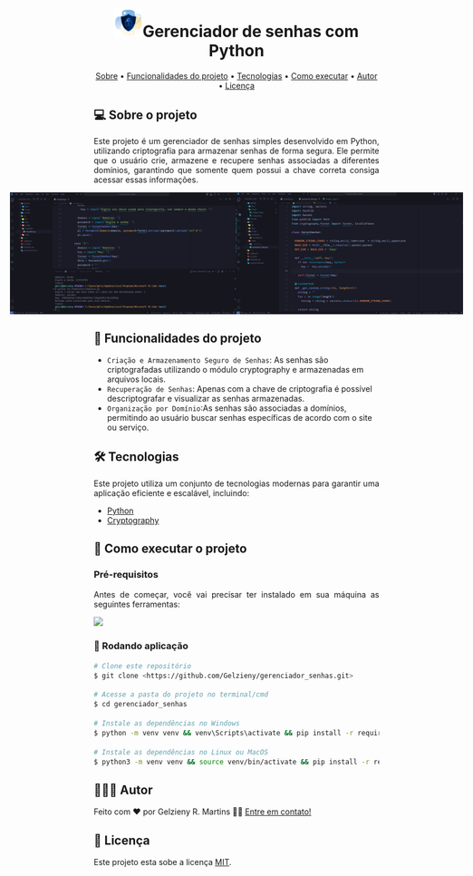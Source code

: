 <h1 align="center"> 
  <div>
    <img alt="Logo do python com u cadeado" title="#logo" src=".github/image/image.png" width="50"/>Gerenciador de senhas com Python
  <div>
</h1>

<p align="center">
  <a href="#-sobre-o-projeto">Sobre</a> •
  <a href="#-funcionalidades-do-projeto">Funcionalidades do projeto</a> •
  <a href="#-tecnologias">Tecnologias</a> • 
  <a href="#-como-executar-o-projeto">Como executar</a> • 
  <a href="#-autor">Autor</a> • 
  <a href="#user-content--licença">Licença</a>
</p>

## 💻 Sobre o projeto

<p align="justify">
Este projeto é um gerenciador de senhas simples desenvolvido em Python, utilizando criptografia para armazenar senhas de forma segura. Ele permite que o usuário crie, armazene e recupere senhas associadas a diferentes domínios, garantindo que somente quem possui a chave correta consiga acessar essas informações.
</p>

<p align="center" style="display: flex; align-items: flex-start; justify-content: center;">
  <img alt="" title="#" src=".github/image/image_1.png" width="400px">

  <img alt="" title="#" src=".github/image/image_2.png" width="400px">
</p>

## 🔨 Funcionalidades do projeto

- `Criação e Armazenamento Seguro de Senhas`: As senhas são criptografadas utilizando o módulo cryptography e armazenadas em arquivos locais.
- `Recuperação de Senhas`: Apenas com a chave de criptografia é possível descriptografar e visualizar as senhas armazenadas.
- `Organização por Domínio`:As senhas são associadas a domínios, permitindo ao usuário buscar senhas específicas de acordo com o site ou serviço.

## 🛠 Tecnologias

<p align="justify">Este projeto utiliza um conjunto de tecnologias modernas para garantir uma aplicação eficiente e escalável, incluindo:</p>

- [Python](https://www.python.org/)
- [Cryptography](https://cryptography.io/en/latest/)

## 🚀 Como executar o projeto

### Pré-requisitos

<p align="justify">Antes de começar, você vai precisar ter instalado em sua máquina as seguintes ferramentas:</p>

<a href="https://skillicons.dev">
  <img src="https://skillicons.dev/icons?i=git,python,vscode" />
</a>

### 🎲 Rodando aplicação

```bash
# Clone este repositório
$ git clone <https://github.com/Gelzieny/gerenciador_senhas.git>

# Acesse a pasta do projeto no terminal/cmd
$ cd gerenciador_senhas

# Instale as dependências no Windows
$ python -m venv venv && venv\Scripts\activate && pip install -r requirements.txt

# Instale as dependências no Linux ou MacOS
$ python3 -m venv venv && source venv/bin/activate && pip install -r requirements.txt
```

## 🧑🏻‍💻 Autor

Feito com ❤️ por Gelzieny R. Martins 👋🏽 [Entre em contato!](https://www.linkedin.com/in/gelzieny/)

## 📝 Licença

Este projeto esta sobe a licença [MIT](./LICENSE).
